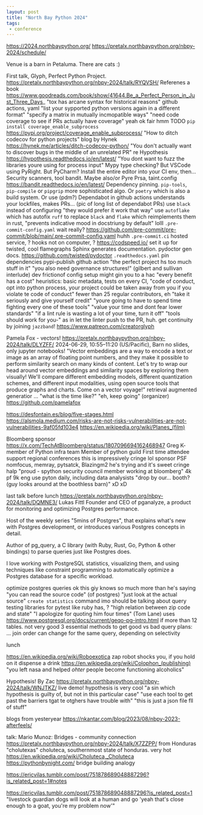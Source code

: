 ```yaml
---
layout: post
title: "North Bay Python 2024"
tags:
 - conference
---
```


https://2024.northbaypython.org/
https://pretalx.northbaypython.org/nbpy-2024/schedule/


Venue is a barn in Petaluma. There are cats :) 

First talk, Glyph, Perfect Python Project. https://pretalx.northbaypython.org/nbpy-2024/talk/RYQVSH/
Referenes a book https://www.goodreads.com/book/show/41644.Be_a_Perfect_Person_in_Just_Three_Days_
"tox has arcane syntax for historical reasons"
github actions, yaml
"list your sypported python versions again in a different format"
"specify a matrix in mutually incmopatible ways"
"need code coverage to see if PRs actually have coverage" yeah ok fair hmm TODO
`pip install coverage_enable_subprocess` https://pypi.org/project/coverage_enable_subprocess/
"How to ditch codecov for python projects" blog by Hynek https://hynek.me/articles/ditch-codecov-python/
"You don't actually want to discover bugs in the middle of an unrelated PR" re Hypothesis https://hypothesis.readthedocs.io/en/latest/
"You dont want to fuzz the libraries youre using for process input"
Mypy type checking? But VSCode using PyRight. But PyCharm? Install the entire editor into your CI env, then... 
Security scanners, tool bandit. Maybe also/or Pyre Prsa, taint.config https://bandit.readthedocs.io/en/latest/ 
Dependency pinning. `pip-tools`, `pip-compile` or `pipgrip` more sophisticated algo. Or `poetry` which is also a build system. Or use (pdm?)
Dependabot in github actions understands your lockfiles, makes PRs... (pic of long list of dependabot PRs) 
use `black` instead of configuring "they would prefer it work that way"
use `autoflake` which has autofix
`ruff` to replace `black` and `flake` which reimplements them in rust, "prevents indicative mood in docstriung by default" lolll
`.pre-commit-config.yaml` wait really? https://github.com/pre-commit/pre-commit/blob/main/.pre-commit-config.yaml huhh
`.pre-commit.ci` hosted service, ? hooks not on computer, ? 
https://codspeed.io/ set it up for twisted, cool flamegraphs
Sphinx generates documentation. pydoctor gen docs. https://github.com/twisted/pydoctor `.readthedocs.yaml` pin dependencies
pypi-publish github action
"the perfect project hs too much stuff in it"
"you also need governance structures!"
(gilbert and sullivan interlude)
dev frictionof config setup might gin you to a hac
"every benefit has a cost" 
heuristics: basic metadata, tests on every CI, 
"code of conduct, opt into python process, your project could be taken away from you if you violate te code of conduct" fewer than 25 regular contributors, eh
"take it seriously and give yourself credit" 
"youre going to have to spend time fighting every one of these tools" 
"value your time and dont fear lower standards" "if a lint rule is wasting a lot of your time, turn it off"
"tools should work for you-" as in let the linter push to the PR, huh. 
get continuity by joining `jazzband`!  https://www.patreon.com/creatorglyph


Pamela Fox - vectors! https://pretalx.northbaypython.org/nbpy-2024/talk/DLYZFF/
2024-06-29, 10:55–11:20 (US/Pacific), Barn
no slides, only jupyter notebooks!
"Vector embeddings are a way to encode a text or image as an array of floating point numbers, and they make it possible to perform similarity search on many kinds of content. Let's try to wrap our head around vector embeddings and similarity spaces by exploring them visually! We'll compare different embedding models, different quantization schemes, and different input modalities, using open source tools that produce graphs and charts. Come on a vector voyage!"
retrieval augmented generatior
...
"what is the time like?" "eh, keep going" (organizer)
https://github.com/pamelafox

https://desfontain.es/blog/five-stages.html
https://alsmola.medium.com/risks-are-not-risks-vulnerabilities-are-not-vulnerabilities-9af05fd103e4
https://en.wikipedia.org/wiki/Planes_(film)


Bloomberg sponsor
https://x.com/TechAtBloomberg/status/1807096694162468947
Greg K-
member of Python infra team
Member of python guild
First time attendee
support regional conferences
this is impressively cringe lol
sponsor PSF nomfocus, memray, pytsatck, Blazingm2
he's trying and it's sweet
cringe halp
"proud - spython security council member working at bloomberg" 
4k pf 9k eng use pyton daily, including data analysists
"drop by our... booth? (guy looks around at the boothless barn)" xD xD

last talk before lunch
https://pretalx.northbaypython.org/nbpy-2024/talk/DQMNE3/
Lukas Fittl
Founder and CEO of pganalyze, a product for monitoring and optimizing Postgres performance.

Host of the weekly series "5mins of Postgres", that explains what's new with Postgres development, or introduces various Postgres concepts in detail.

Author of pg_query, a C library (with Ruby, Rust, Go, Python & other bindings) to parse queries just like Postgres does.

I love working with PostgreSQL statistics, visualizing them, and using techniques like constraint programming to automatically optimize a Postgres database for a specific workload.

optimize postgres queries
ok this giy knows so much more than he's saying
"you can read the source code" (of postgres) "just look at the actual source"
`create statistics` command
imo should be talking about query testing libraries for pytest like ruby has, ? 
"high relation between zip code and state" 
"I apologize for quoting him four times" (Tom Lane)
uses https://www.postgresql.org/docs/current/geqo-pg-intro.html if more than 12 tables. not very good
3 essential methods to get good vs bad query plans: ...
join order can change for the same query, depending on selectivity


lunch

https://en.wikipedia.org/wiki/Roboexotica
zap robot shocks you, if you hold on it dispense a drink
https://en.wikipedia.org/wiki/Colophon_(publishing)
"you left nasa and helped *ohter* people become functioning alcoholics"


Hypothesis! By Zac
https://pretalx.northbaypython.org/nbpy-2024/talk/WNJTKZ/
live demo!
hypothesis is very cool
"a sin which hypothesis is guilty of, but not in this particular case" 
"use each tool to get past the barriers tgat te otghers have trouble with" 
"this is just a json file fll of stuff"


blogs from yesteryear 
https://nkantar.com/blog/2023/08/nbpy-2023-afterfeels/



talk: Mario Munoz: Bridges - community connection
https://pretalx.northbaypython.org/nbpy-2024/talk/X7ZZPP/
from Honduras
"cholutexas" choluteca, southernmost state of honduras. very hot
https://en.wikipedia.org/wiki/Choluteca,_Choluteca
https://pythonbynight.com/
bridge building analogy


https://ericvilas.tumblr.com/post/751878689048887296?is_related_post=1#notes

https://ericvilas.tumblr.com/post/751878689048887296?is_related_post=1
"livestock guardian dogs will look at a human and go 'yeah that's close enough to a goat, you're my problem now'"

























